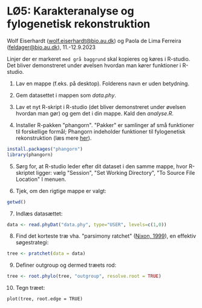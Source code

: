 # LØ5: Karakteranalyse og fylogenetisk rekonstruktion
Wolf Eiserhardt ([wolf.eiserhardt@bio.au.dk](wolf.eiserhardt@bio.au.dk)) og Paola de Lima Ferreira ([feldager@bio.au.dk](paolaferreira@bio.au.dk)), 11.-12.9.2023

Linjer der er markeret `med grå baggrund` skal kopieres og køres i R-studio. Det bliver demonstreret under øvelsen hvordan man kører funktioner i R-studio. 

1. Lav en mappe (f.eks. på desktop). Folderens navn er uden betydning. 

2. Gem datasettet i mappen som *data.phy*. 

3. Lav et nyt R-skript i R-studio (det bliver demonstreret under øvelsen hvordan man gør) og gem det i din mappe. Kald den *analyse.R*.

4. Installer R-pakken "phangorn". "Pakker" er samlinger af små funktioner til forskellige formål; Phangorn indeholder funktioner til fylogenetisk rekonstruktion (læs mere [her](https://cran.r-project.org/web/packages/phangorn/index.html)).

```R
install.packages("phangorn")
library(phangorn)
```

5. Sørg for, at R-studio leder efter dit dataset i den samme mappe, hvor R-skriptet ligger: vælg "Session", "Set Working Directory", "To Source File Location" I menuen. 

6. Tjek, om den rigtige mappe er valgt: 

```R
getwd()
```

7. Indlæs datasættet: 

```R
data <- read.phyDat("data.phy", type="USER", levels=c(1,0))
```

8. Find det korteste træ vha. "parsimony ratchet" ([Nixon, 1999](https://www.sciencedirect.com/science/article/pii/S0748300799901214)), en effektiv søgestrategi:

```R
tree <- pratchet(data = data)
```

9. Definer outgroup og dermed træets rod: 

```R
tree <- root.phylo(tree, "outgroup", resolve.root = TRUE)
```

10. Tegn træet: 

```
plot(tree, root.edge = TRUE)
```